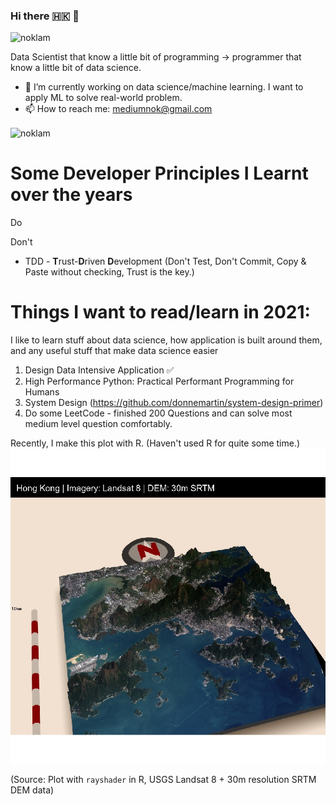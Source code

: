 ### Hi there 🇭🇰 👋
<p align="left"> <img src="https://komarev.com/ghpvc/?username=noklam" alt="noklam" /> </p> 

Data Scientist that know a little bit of programming -> programmer that know a little bit of data science.

- 🔭 I’m currently working on data science/machine learning. I want to apply ML to solve real-world problem.  
- 📫 How to reach me: mediumnok@gmail.com  

<p align="left"><img align="center" src="https://github-readme-stats.vercel.app/api?username=noklam&show_icons=true" alt="noklam" /></p>

# Some Developer Principles I Learnt over the years
Do

Don't
* TDD - **T**rust-**D**riven **D**evelopment (Don't Test, Don't Commit, Copy & Paste without checking, Trust is the key.)

# Things I want to read/learn in 2021:
I like to learn stuff about data science, how application is built around them, and any useful stuff that make data science easier

1. Design Data Intensive Application ✅
2. High Performance Python: Practical Performant Programming for Humans
3. System Design (https://github.com/donnemartin/system-design-primer)
4. Do some LeetCode - finished 200 Questions and can solve most medium level question comfortably.

Recently, I make this plot with R. (Haven't used R for quite some time.)
![image](images/rayshader_hk.png)

(Source: Plot with `rayshader` in R, USGS Landsat 8 + 30m resolution SRTM DEM data)
